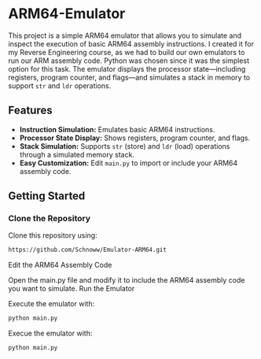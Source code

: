
# ARM64-Emulator

This project is a simple ARM64 emulator that allows you to simulate and inspect the execution of basic ARM64 assembly instructions. I created it for my Reverse Engineering course, as we had to build our own emulators to run our ARM assembly code. Python was chosen since it was the simplest option for this task. The emulator displays the processor state—including registers, program counter, and flags—and simulates a stack in memory to support `str` and `ldr` operations.

## Features

- **Instruction Simulation:** Emulates basic ARM64 instructions.
- **Processor State Display:** Shows registers, program counter, and flags.
- **Stack Simulation:** Supports `str` (store) and `ldr` (load) operations through a simulated memory stack.
- **Easy Customization:** Edit `main.py` to import or include your ARM64 assembly code.

## Getting Started

### Clone the Repository

Clone this repository using:

```bash
https://github.com/Schnoww/Emulator-ARM64.git
```

Edit the ARM64 Assembly Code

Open the main.py file and modify it to include the ARM64 assembly code you want to simulate.
Run the Emulator

Execute the emulator with:

```bash
python main.py
```


Execue the emulator with:
```bash
python main.py
```




